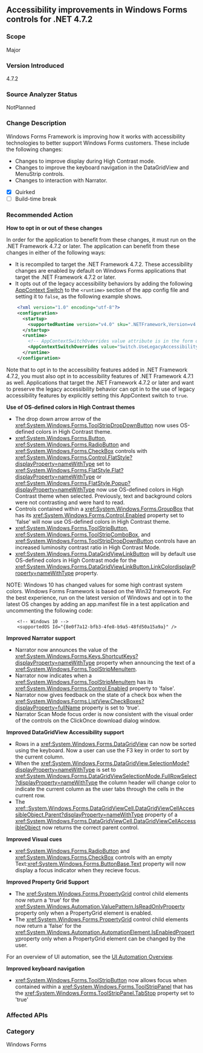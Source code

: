 ## Accessibility improvements in Windows Forms controls for .NET 4.7.2

### Scope
Major

### Version Introduced
4.7.2

### Source Analyzer Status
NotPlanned

### Change Description
Windows Forms Framework is improving how it works with accessibility technologies to better support Windows Forms customers. These include the following changes:
- Changes to improve display during High Contrast mode.
- Changes to improve the keyboard navigation in the DataGridView and MenuStrip controls. 
- Changes to interaction with Narrator.

- [x] Quirked
- [ ] Build-time break

### Recommended Action
__How to opt in or out of these changes__
  
In order for the application to benefit from these changes, it must run on the .NET Framework 4.7.2 or later. The application can benefit from these changes in either of the following ways:
- It is recompiled to target the .NET Framework 4.7.2. These accessibility changes are enabled by default on Windows Forms applications that target the .NET Framework 4.7.2 or later.
- It opts out of the legacy accessibility behaviors by adding the following [AppContext Switch](https://docs.microsoft.com/dotnet/framework/configure-apps/file-schema/runtime/appcontextswitchoverrides-element) to the `<runtime>` section of the app config file and setting it to `false`, as the following example shows.

```xml
    <?xml version="1.0" encoding="utf-8"?>
    <configuration>
      <startup>
        <supportedRuntime version="v4.0" sku=".NETFramework,Version=v4.7"/>
      </startup>
      <runtime>
        <!-- AppContextSwitchOverrides value attribute is in the form of 'key1=true|false;key2=true|false  -->
        <AppContextSwitchOverrides value="Switch.UseLegacyAccessibilityFeatures=false;Switch.UseLegacyAccessibilityFeatures.2=false" />
      </runtime>
    </configuration>
```    
Note that to opt in to the accessibility features added in .NET Framework 4.7.2, you must also opt in to accessibility features of .NET Framework 4.7.1 as well.
Applications that target the .NET Framework 4.7.2 or later and want to preserve the legacy accessibility behavior can opt in to the use of legacy accessibility features by explicitly setting this AppContext switch to `true`.

__Use of OS-defined colors in High Contrast themes__
- The drop down arrow arrow of the <xref:System.Windows.Forms.ToolStripDropDownButton> now uses OS-defined colors in High Contrast theme.
- <xref:System.Windows.Forms.Button>, <xref:System.Windows.Forms.RadioButton> and <xref:System.Windows.Forms.CheckBox> controls with <xref:System.Windows.Forms.Control.FlatStyle?displayProperty=nameWithType> set to <xref:System.Windows.Forms.FlatStyle.Flat?displayProperty=nameWithType> or <xref:System.Windows.Forms.FlatStyle.Popup?displayProperty=nameWithType> now use OS-defined colors in High Contrast theme when selected. Previously, text and background colors were not contrasting and were hard to read.
- Controls contained within a <xref:System.Windows.Forms.GroupBox> that has its <xref:System.Windows.Forms.Control.Enabled> property set to 'false' will now use OS-defined colors in High Contrast theme.
- <xref:System.Windows.Forms.ToolStripButton>, <xref:System.Windows.Forms.ToolStripComboBox>, and <xref:System.Windows.Forms.ToolStripDropDownButton> controls have an increased luminosity contrast ratio in High Contrast Mode. 
- <xref:System.Windows.Forms.DataGridViewLinkButton> will by default use OS-defined colors in High Contrast mode for the <xref:System.Windows.Forms.DataGridViewLinkButton.LinkColordisplayProperty=nameWithType> property.

NOTE: Windows 10 has changed values for some high contrast system colors. Windows Forms Framework is based on the Win32 framework. For the best experience, run on the latest version of Windows and opt in to the latest OS changes by adding an app.manifest file in a test application and uncommenting the following code:
```
    <!-- Windows 10 -->
    <supportedOS Id="{8e0f7a12-bfb3-4fe8-b9a5-48fd50a15a9a}" />
```

__Improved Narrator support__
- Narrator now announces the value of the <xref:System.Windows.Forms.Keys.ShortcutKeys?displayProperty=nameWithType> property when announcing the text of a <xref:System.Windows.Forms.ToolStripMenuItem>. 
- Narrator now indicates when a <xref:System.Windows.Forms.ToolStripMenuItem> has its <xref:System.Windows.Forms.Control.Enabled> property to 'false'.
- Narrator now gives feedback on the state of a check box when the <xref:System.Windows.Forms.ListView.CheckBoxes?displayProperty=fullName> property is set to 'true'.
- Narrator Scan Mode focus order is now consistent with the visual order of the controls on the ClickOnce download dialog window.

__Improved DataGridView Accessibility support__
- Rows in a <xref:System.Windows.Forms.DataGridView> can now be sorted using the keyboard. Now a user can use the F3 key in order to sort by the current column.
- When the <xref:System.Windows.Forms.DataGridView.SelectionMode?displayProperty=nameWithType> is set to <xref:System.Windows.Forms.DataGridViewSelectionMode.FullRowSelect?displayProperty=nameWithType> the column header will change color to indicate the current column as the user tabs through the cells in the current row.
- The <xref::System.Windows.Forms.DataGridViewCell.DataGridViewCellAccessibleObject.Parent?displayProperty=nameWithType> property of a <xref:System.Windows.Forms.DataGridViewCell.DataGridViewCellAccessibleObject> now returns the correct parent control.

__Improved Visual cues__
- <xref:System.Windows.Forms.RadioButton> and <xref:System.Windows.Forms.CheckBox> controls with an empty Text:<xref:System.Windows.Forms.ButtonBase.Text> property will now display a focus indicator when they recieve focus.

__Improved Property Grid Support__
- The <xref:System.Windows.Forms.PropertyGrid> control child elements now return a 'true' for the  <xref:System.Windows.Automation.ValuePattern.IsReadOnlyProperty> property only when a PropertyGrid element is enabled.
- The <xref:System.Windows.Forms.PropertyGrid> control child elements now return a 'false' for the <xref:System.Windows.Automation.AutomationElement.IsEnabledProperty>property only when a PropertyGrid element can be changed by the user.

For an overview of UI automation, see the [UI Automation Overview](https://docs.microsoft.com/dotnet/framework/ui-automation/ui-automation-overview).


__Improved keyboard navigation__
- <xref:System.Windows.Forms.ToolStripButton> now allows focus when contained within a <xref:System.Windows.Forms.ToolStripPanel> that has the <xref:System.Windows.Forms.ToolStripPanel.TabStop> property set to 'true'



### Affected APIs 



### Category
Windows Forms

<!--
    ### Original Bug
386393
426772
455890 
473866
475501
435621 
441148 
500509
504763
497774
404279
483700
484522
513314
508364
-->

<!-- breaking change id:  -->

